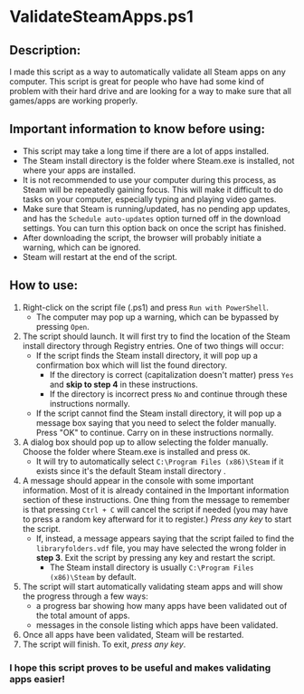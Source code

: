 # ValidateSteamApps.ps1
## Description:
I made this script as a way to automatically validate all Steam apps on any computer. This script is great for people who have had some kind of problem with their hard drive and are looking for a way to make sure that all games/apps are working properly.
## Important information to know before using:
 - This script may take a long time if there are a lot of apps installed.
 - The Steam install directory is the folder where Steam.exe is installed, not where your apps are installed.
 - It is not recommended to use your computer during this process, as Steam will be repeatedly gaining focus. This will make it difficult to do tasks on your computer, especially typing and playing video games.
 - Make sure that Steam is running/updated, has no pending app updates, and has the `Schedule auto-updates` option turned off in the download settings. You can turn this option back on once the script has finished.
 - After downloading the script, the browser will probably initiate a warning, which can be ignored.
 - Steam will restart at the end of the script.

## How to use:
1. Right-click on the script file (.ps1) and press `Run with PowerShell`.
    * The computer may pop up a warning, which can be bypassed by pressing `Open`.
2. The script should launch. It will first try to find the location of the Steam install directory through Registry entries. One of two things will occur:
	* If the script finds the Steam install directory, it will pop up a confirmation box which will list the found directory.
		* If the directory is correct (capitalization doesn't matter) press `Yes` and **skip to step 4** in these instructions.
		* If the directory is incorrect press `No` and continue through these instructions normally.
	* If the script cannot find the Steam install directory, it will pop up a message box saying that you need to select the folder manually. Press "OK" to continue. Carry on in these instructions normally.
3. A dialog box should pop up to allow selecting the folder manually. Choose the folder where Steam.exe is installed and press `OK`.
    - It will try to automatically select `C:\Program Files (x86)\Steam` if it exists since it's the default Steam install directory .
4. A message should appear in the console with some important information. Most of it is already contained in the Important information section of these instructions. One thing from the message to remember is that pressing `Ctrl + C` will cancel the script if needed (you may have to press a random key afterward for it to register.) *Press any key* to start the script.
    - If, instead, a message appears saying that the script failed to find the `libraryfolders.vdf` file, you may have selected the wrong folder in **step 3**. Exit the script by pressing any key and restart the script.
        - The Steam install directory is usually `C:\Program Files (x86)\Steam` by default.
5. The script will start automatically validating steam apps and will show the progress through a few ways:
    * a progress bar showing how many apps have been validated out of the total amount of apps.
    * messages in the console listing which apps have been validated.
6. Once all apps have been validated, Steam will be restarted.
7. The script will finish. To exit, *press any key*.
### I hope this script proves to be useful and makes validating apps easier!

